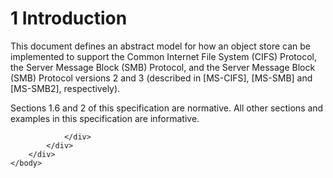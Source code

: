 <html dir="LTR" xmlns:mshelp="http://msdn.microsoft.com/mshelp" xmlns:ddue="http://ddue.schemas.microsoft.com/authoring/2003/5" xmlns:xlink="http://www.w3.org/1999/xlink" xmlns:tool="http://www.microsoft.com/tooltip">
    <head>
        <meta http-equiv="Content-Type" content="text/html; CHARSET=utf-8"></meta>
        <meta name="save" content="history"></meta>
        <title>1 Introduction</title>
        <xml>
            <mshelp:toctitle title="1 Introduction"></mshelp:toctitle>
            <mshelp:rltitle title="[MS-FSA]: Introduction"></mshelp:rltitle>
            <mshelp:keyword index="A" term="2a7a45f5-426a-4c93-a4a4-a2c91d6e4e91"></mshelp:keyword>
            <mshelp:attr name="DCSext.ContentType" value="open specification"></mshelp:attr>
            <mshelp:attr name="AssetID" value="2a7a45f5-426a-4c93-a4a4-a2c91d6e4e91"></mshelp:attr>
            <mshelp:attr name="TopicType" value="kbRef"></mshelp:attr>
            <mshelp:attr name="DCSext.Title" value="[MS-FSA]: Introduction" />
        </xml>
    </head>
    <body>
        <div id="header">
            <h1 class="heading">1 Introduction</h1>
        </div>
        <div id="mainSection">
            <div id="mainBody">
                <div id="allHistory" class="saveHistory"></div>
                <div id="sectionSection0" class="section" name="collapseableSection">
                    

<p>This document defines an abstract model for how an object
store can be implemented to support the Common Internet File System (CIFS)
Protocol, the Server Message Block (SMB) Protocol, and the Server Message Block
(SMB) Protocol versions 2 and 3 (described in <mshelp:link keywords="d416ff7c-c536-406e-a951-4f04b2fd1d2b" tabindex="0">[MS-CIFS]</mshelp:link>,
<mshelp:link keywords="f210069c-7086-4dc2-885e-861d837df688" tabindex="0">[MS-SMB]</mshelp:link>
and <mshelp:link keywords="5606ad47-5ee0-437a-817e-70c366052962" tabindex="0">[MS-SMB2]</mshelp:link>,
respectively).</p>

<p>Sections 1.6 and 2 of this specification are normative. All
other sections and examples in this specification are informative. </p>


                </div>
            </div>
        </div>
    </body>
</html>